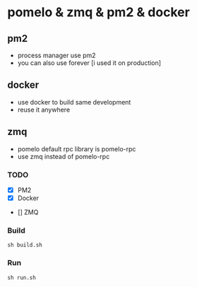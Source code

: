 # pomelo & zmq & pm2 & docker 

## pm2
* process manager use pm2
* you can also use forever [i used it on production]

## docker
* use docker to build same development
* reuse it anywhere 

## zmq
* pomelo default rpc library is pomelo-rpc
* use zmq instead of pomelo-rpc

### TODO

- [X] PM2
- [X] Docker
- [] ZMQ


### Build
```
sh build.sh

```

### Run

```
sh run.sh

```